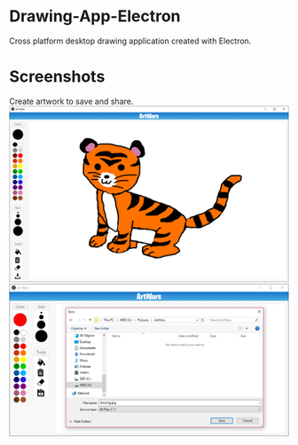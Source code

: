 # Drawing-App-Electron
Cross platform desktop drawing application created with Electron.

# Screenshots
Create artwork to save and share.
![alt text](https://raw.githubusercontent.com/palu3492/Drawing-App-Electron/master/assets/screenshots/screenshot1.png)
![alt text](https://raw.githubusercontent.com/palu3492/Drawing-App-Electron/master/assets/screenshots/screenshot2.png)
